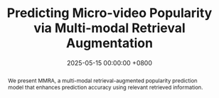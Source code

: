 ---
title:          "Predicting Micro-video Popularity via Multi-modal Retrieval Augmentation"
date:           2025-05-15 00:00:00 +0800
selected:       true
pub:            "Special Interest Group on Information Retrieval (SIGIR)"
pub_last:       ' <span class="badge badge-pill badge-publication badge-danger">CCF-A</span> <span class="badge badge-pill badge-publication badge-primary">Short Paper</span>'
pub_date:       "2024"

abstract: >-
  We present MMRA, a multi-modal retrieval-augmented popularity prediction model that enhances prediction accuracy using relevant retrieved information.
cover:          /assets/images/covers/sigir-mmra.jpg
authors:
- Ting Zhong
- Jian Lang
- Yifan Zhang
- Zhangtao Cheng†
- Kunpeng Zhang
- Fan Zhou
links:
  Paper: /assets/papers/SIGIR-2024-MMRA.pdf
  Code: https://github.com/ICDM-UESTC/MMRA
---